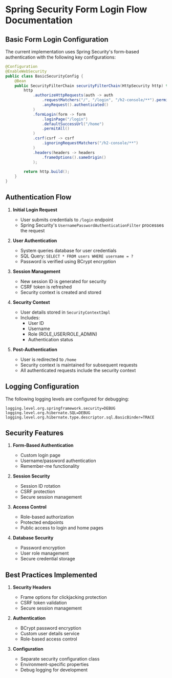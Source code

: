 # Spring Security Form Login Flow Documentation

## Basic Form Login Configuration

The current implementation uses Spring Security's form-based authentication with the following key configurations:

```java
@Configuration
@EnableWebSecurity
public class BasicSecurityConfig {
    @Bean
    public SecurityFilterChain securityFilterChain(HttpSecurity http) throws Exception {
        http
            .authorizeHttpRequests(auth -> auth
                .requestMatchers("/", "/login", "/h2-console/**").permitAll()
                .anyRequest().authenticated()
            )
            .formLogin(form -> form
                .loginPage("/login")
                .defaultSuccessUrl("/home")
                .permitAll()
            )
            .csrf(csrf -> csrf
                .ignoringRequestMatchers("/h2-console/**")
            )
            .headers(headers -> headers
                .frameOptions().sameOrigin()
            );
        
        return http.build();
    }
}
```

## Authentication Flow

1. **Initial Login Request**
   - User submits credentials to `/login` endpoint
   - Spring Security's `UsernamePasswordAuthenticationFilter` processes the request

2. **User Authentication**
   - System queries database for user credentials
   - SQL Query: `SELECT * FROM users WHERE username = ?`
   - Password is verified using BCrypt encryption

3. **Session Management**
   - New session ID is generated for security
   - CSRF token is refreshed
   - Security context is created and stored

4. **Security Context**
   - User details stored in `SecurityContextImpl`
   - Includes:
     - User ID
     - Username
     - Role (ROLE_USER/ROLE_ADMIN)
     - Authentication status

5. **Post-Authentication**
   - User is redirected to `/home`
   - Security context is maintained for subsequent requests
   - All authenticated requests include the security context

## Logging Configuration

The following logging levels are configured for debugging:
```properties
logging.level.org.springframework.security=DEBUG
logging.level.org.hibernate.SQL=DEBUG
logging.level.org.hibernate.type.descriptor.sql.BasicBinder=TRACE
```

## Security Features

1. **Form-Based Authentication**
   - Custom login page
   - Username/password authentication
   - Remember-me functionality

2. **Session Security**
   - Session ID rotation
   - CSRF protection
   - Secure session management

3. **Access Control**
   - Role-based authorization
   - Protected endpoints
   - Public access to login and home pages

4. **Database Security**
   - Password encryption
   - User role management
   - Secure credential storage

## Best Practices Implemented

1. **Security Headers**
   - Frame options for clickjacking protection
   - CSRF token validation
   - Secure session management

2. **Authentication**
   - BCrypt password encryption
   - Custom user details service
   - Role-based access control

3. **Configuration**
   - Separate security configuration class
   - Environment-specific properties
   - Debug logging for development 